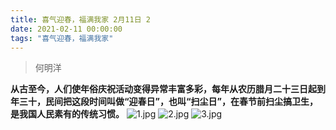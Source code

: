 ```yaml
---
title: 喜气迎春，福满我家 2月11日 2
date: 2021-02-11 00:00:00
tags: "喜气迎春，福满我家"
---
```

> 何明洋

**从古至今，人们使年俗庆祝活动变得异常丰富多彩，每年从农历腊月二十三日起到年三十，民间把这段时间叫做“迎春日”，也叫“扫尘日”，在春节前扫尘搞卫生，是我国人民素有的传统习惯。**
![1.jpg](https://i.loli.net/2021/02/11/daQFuSRhzONC5oI.jpg)
![2.jpg](https://i.loli.net/2021/02/11/cC1kqbUu3nBowg4.jpg)
![3.jpg](https://i.loli.net/2021/02/11/LmTiuwXv6aS17jp.jpg)
